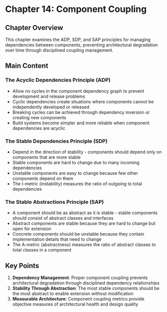 # Chapter 14: Component Coupling

## Chapter Overview
This chapter examines the ADP, SDP, and SAP principles for managing dependencies between components, preventing architectural degradation over time through disciplined coupling management.

## Main Content

### The Acyclic Dependencies Principle (ADP)
- Allow no cycles in the component dependency graph to prevent development and release problems
- Cyclic dependencies create situations where components cannot be independently developed or released
- Breaking cycles can be achieved through dependency inversion or creating new components
- Build systems become simpler and more reliable when component dependencies are acyclic

### The Stable Dependencies Principle (SDP)
- Depend in the direction of stability - components should depend only on components that are more stable
- Stable components are hard to change due to many incoming dependencies
- Unstable components are easy to change because few other components depend on them
- The I-metric (instability) measures the ratio of outgoing to total dependencies

### The Stable Abstractions Principle (SAP)
- A component should be as abstract as it is stable - stable components should consist of abstract classes and interfaces
- Abstract components are stable because they are hard to change but open for extension
- Concrete components should be unstable because they contain implementation details that need to change
- The A-metric (abstractness) measures the ratio of abstract classes to total classes in a component

## Key Points
1. **Dependency Management**: Proper component coupling prevents architectural degradation through disciplined dependency relationships
2. **Stability Through Abstraction**: The most stable components should be the most abstract to enable extension without modification
3. **Measurable Architecture**: Component coupling metrics provide objective measures of architectural health and design quality
